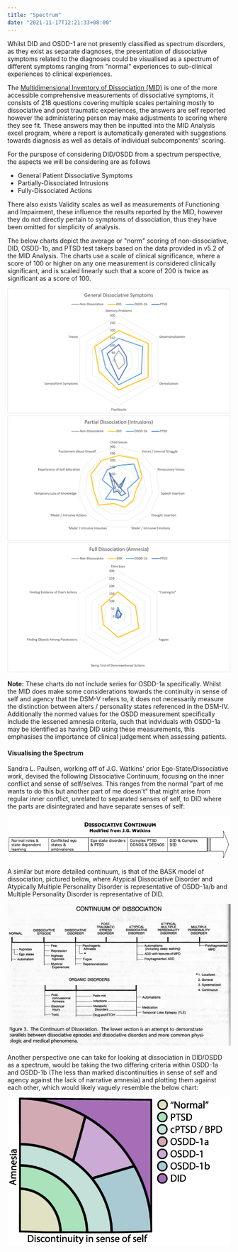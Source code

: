 ```yaml
---
title: "Spectrum"
date: "2021-11-17T12:21:33+08:00"
---
```

Whilst DID and OSDD-1 are not presently classified as spectrum disorders, as they exist as separate diagnoses, the presentation of dissociative symptoms related to the diagnoses could be visualised as a spectrum of different symptoms ranging from "normal" experiences to sub-clinical experiences to clinical experiences.

The [Multidimensional Inventory of Dissociation (MID)](https://www.mid-assessment.com/) is one of the more accessible comprehensive measurements of dissociative symptoms, it consists of 218 questions covering multiple scales pertaining mostly to dissociative and post traumatic experiences, the answers are self reported however the administering person may make adjustments to scoring where they see fit. These answers may then be inputted into the MID Analysis excel program, where a report is automatically generated with suggestions towards diagnosis as well as details of individual subcomponents' scoring.

For the purspose of considering DID/OSDD from a spectrum perspective, the aspects we will be considering are as follows

 - General Patient Dissociative Symptoms
 - Partially-Dissociated Intrusions
 - Fully-Dissociated Actions
 
There also exists Validity scales as well as measurements of Functioning and Impairment, these influence the results reported by the MID, however they do not directly pertain to symptoms of dissociation, thus they have been omitted for simplicity of analysis.

The below charts depict the average or "norm" scoring of non-dissociative, DID, OSDD-1b, and PTSD test takers based on the data provided in v5.2 of the MID Analysis. The charts use a scale of clinical significance, where a score of 100 or higher on any one measurement is considered clinically significant, and is scaled linearly such that a score of 200 is twice as significant as a score of 100.

![A radar chart plotting general dissociative symptoms across individuals without disorders and those with DID, OSDD-1, or PTSD ](./gdsradar.png)
![A radar chart plotting partial dissociation (intrusion) symptoms across individuals without disorders and those with DID, OSDD-1, or PTSD](./pdiradar.png)
![A radar chart plotting full dissociation (amnesia) symptoms across individuals without disorders and those with DID, OSDD-1, or PTSD](./fdaradar.png)


**Note:** These charts do not include series for OSDD-1a specifically. Whilst the MID does make some considerations towards the continuity in sense of self and agency that the DSM-V refers to, it does not necessarily measure the distinction between alters / personality states referenced in the DSM-IV. Additionally the normed values for the OSDD measurement specifically include the lessened amnesia criteria, such that indviduals with OSDD-1a may be identified as having DID using these measurements, this emphasises the importance of clinical judgement when assessing patients.

#### Visualising the Spectrum

Sandra L. Paulsen, working off of J.G. Watkins' prior Ego-State/Dissociative work, devised the following Dissociative Continuum, focusing on the inner conflict and sense of self/selves. This ranges from the normal "part of me wants to do this but another part of me doesn't" that might arise from regular inner conflict, unrelated to separated senses of self, to DID where the parts are disintegrated and have separate senses of self: 

![A continuum of dissociative disorders, starting with normal roles and state dependent learning, followed by conflicted ego states and ambivalence, and then ego state disorders and PTSD, and then complex PTSD and DDNOS and DESNOS and lastly ending with DID and complex DID](./continuum.png)

A similar but more detailed continuum, is that of the BASK model of dissociation, pictured below, where Atypical Dissociative Disorder and Atypically Multiple Personality Disorder is representative of OSDD-1a/b and Multiple Personality Disorder is representative of DID. 

![The Continuum of Dissociation from the BASK model of dissociation, displaying a continuum from normal to dissociative episode to dissociative disorder to PTSD to atypical dissociative disorder to atypical multiple personality disorder to multiple personality disorder. It also includes a lower section of organic disorders underneath.](./baskcontin.png)

Another perspective one can take for looking at dissociation in DID/OSDD as a spectrum, would be taking the two differing criteria within OSDD-1a and OSDD-1b (The less than marked discontinuities in sense of self and agency against the lack of narrative amnesia) and plotting them against each other, which would likely vaguely resemble the below chart:

![A chart showing a scale between normal levels of dissociation and DID levels of dissociation, with one axis representing amnesia and the other representing discontinuity in sense of self](./chart.png)




